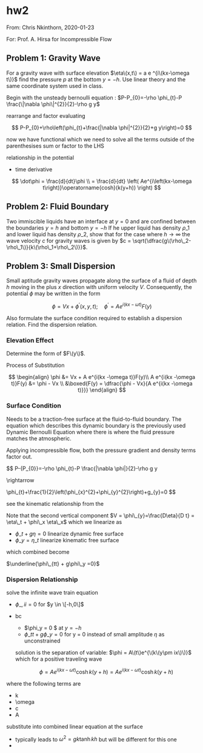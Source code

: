 # hw2

From: Chris Nkinthorn, 2020-01-23

For: Prof. A. Hirsa for Incompressible Flow

## Problem 1: Gravity Wave

For a gravity wave with surface elevation $\eta\(x,t\) = a e ^{i\(kx-\omega t\)}$ find the pressure $p$ at the bottom $y = -h$. Use linear theory and the same coordinate system used in class.

Begin with the unsteady bernoulli equation : $P-P_{0}=-\rho \phi_{t}-P \frac{\|\nabla \phi\|^{2}}{2}-\rho g y$

rearrange and factor evaluating

$$
P-P_{0}+\rho\left(\phi_{t}+\frac{|\nabla \phi|^{2}}{2}+g y\right)=0
$$

now we have functional which we need to solve all the terms outside of the parenthesises sum or factor to the LHS

relationship in the potential

* time derivative 

$$
\dot\phi = \frac{d}{dt}\phi \\
= \frac{d}{dt}
\left(
    Ae^{i\left(kx-\omega t\right)}\operatorname{cosh}(k(y+h))
\right)
$$

## Problem 2: Fluid Boundary

Two immiscible liquids have an interface at $y=0$ and are confined between the boundaries $y = h$ and bottom $y = -h$ If he upper liquid has density $\rho\_1$ and lower liquid has density $\rho\_2$, show that for the case where $h \rightarrow \infty$ the wave velocity $c$ for gravity waves is given by $c = \sqrt{\dfrac{g\(\rho\_2-\rho\_1\)}{k\(\rho\_1+\rho\_2\)}}$.

## Problem 3: Small Dispersion

Small aptitude gravity waves propagate along the surface of a fluid of depth $h$ moving in the plus $x$ direction with uniform velocity $V$. Consequently, the potential $\phi$ may be written in the form

$$
\phi = Vx + \phi^{'}(x,y,t) ; \quad \phi^{'} = A e^{i(kx -\omega t)}F(y)
$$

Also formulate the surface condition required to establish a dispersion relation. Find the dispersion relation.

### Elevation Effect

Determine the form of $F\(y\)$.

Process of Substitution

$$
\begin{align}
\phi &= Vx + A e^{i(kx -\omega t)}F(y)\\
A e^{i(kx -\omega t)}F(y) &= \phi - Vx  \\
&\boxed{F(y) = 
\dfrac{\phi - Vx}{A e^{i(kx -\omega t)}}}
\end{align}
$$

### Surface Condition

Needs to be a traction-free surface at the fluid-to-fluid boundary. The equation which describes this dynamic boundary is the previously used Dynamic Bernoulli Equation where there is where the fluid pressure matches the atmospheric.

Applying incompressible flow, both the pressure gradient and density terms factor out.

$$
P-{P_{0}}=-\rho \phi_{t}-P \frac{|\nabla \phi|}{2}-\rho g y

\rightarrow 

\phi_{t}+\frac{1}{2}\left(\phi_{x}^{2}+\phi_{y}^{2}\right)+g_{y}=0
$$

see the kinematic relationship from the

Note that the second vertical component $V = \phi\_{y}=\frac{D\eta}{D t} = \eta\_t + \phi\_x \eta\_x$ which we linearize as

* $\phi\_t + g\eta = 0$ linearize dynamic free surface
* $\phi\_y = \eta\_t$ linearize kinematic free surface 

which combined become

$\underline{\phi\_{tt} + g\phi\_y =0}$

### Dispersion Relationship

solve the infinite wave train equation

* $\phi\_{,ii} = 0$ for $y \in \[-h,0\]$
* bc

  * $\phi\_y = 0 $ at $y = -h$
  * $\phi\_{tt} + g\phi\_y = 0$ for y = 0 instead of small amplitude $\eta$ as unconstrained 

  solution is the separation of variable: $\phi = A\(t\)e^{\(k\(y\pm ix\)\)}$ which for a positive traveling wave

  $$
  \phi=A e^{i(k x-\omega t)} \cosh k(y+h)
  =A e^{i(k x-\omega t)} \cosh k(y+h)
  $$

where the following terms are

* k
* \omega
* c
* A

substitute into combined linear equation at the surface

* typically leads to $\omega^{2}=g k \tanh k h$ but will be different for this one 
* 
